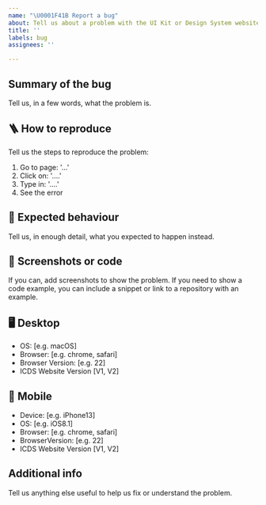 ```yaml
---
name: "\U0001F41B Report a bug"
about: Tell us about a problem with the UI Kit or Design System website.
title: ''
labels: bug
assignees: ''

---
```


## Summary of the bug
Tell us, in a few words, what the problem is.

## 🪜 How to reproduce
Tell us the steps to reproduce the problem:
1. Go to page: '...'
2. Click on: '....'
3. Type in: '....'
4. See the error

## 🧐 Expected behaviour
Tell us, in enough detail, what you expected to happen instead.

## 📸 Screenshots or code
If you can, add screenshots to show the problem. If you need to show a code example, you can include a snippet or link to a repository with an example.

## 🖥 Desktop
 - OS: [e.g. macOS]
 - Browser: [e.g. chrome, safari]
 - Browser Version: [e.g. 22]
- ICDS Website Version [V1, V2]

## 📱 Mobile
 - Device: [e.g. iPhone13]
 - OS: [e.g. iOS8.1]
 - Browser: [e.g. chrome, safari]
 - BrowserVersion: [e.g. 22]
- ICDS Website Version [V1, V2]

## Additional info
Tell us anything else useful to help us fix or understand the problem.
